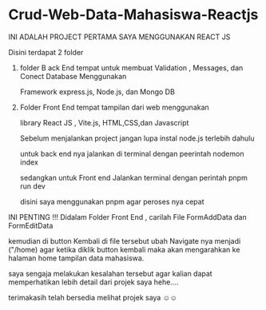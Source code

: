 # Crud-Web-Data-Mahasiswa-Reactjs

INI ADALAH PROJECT PERTAMA SAYA MENGGUNAKAN REACT JS
 
Disini terdapat 2 folder   

1. folder B ack End tempat untuk membuat Validation , Messages, dan Conect Database Menggunakan

   Framework express.js, Node.js, dan Mongo DB

2. Folder Front End tempat tampilan dari web menggunakan
 
   library React JS , Vite.js, HTML,CSS,dan Javascript

 
   Sebelum menjalankan project jangan lupa instal node.js terlebih dahulu

   untuk back end nya jalankan di terminal  dengan peerintah
   nodemon index
 
   sedangkan untuk Front end Jalankan terminal dengan  perintah
   pnpm run dev

   disini saya menggunakan pnpm agar peroses nya cepat

INI PENTING !!!
Didalam Folder Front End , carilah File FormAddData dan FormEditData 

kemudian di button Kembali di file tersebut ubah Navigate nya menjadi ("/home) agar ketika diklik button kembali maka akan mengarahkan ke halaman home tampilan data mahasiswa.

saya sengaja melakukan kesalahan tersebut agar kalian dapat memperhatikan lebih detail dari projek saya hehe....

terimakasih telah bersedia melihat projek saya ☺️☺️
